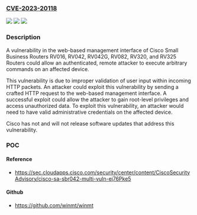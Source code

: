 ### [CVE-2023-20118](https://cve.mitre.org/cgi-bin/cvename.cgi?name=CVE-2023-20118)
![](https://img.shields.io/static/v1?label=Product&message=Cisco%20Small%20Business%20RV%20Series%20Router%20Firmware&color=blue)
![](https://img.shields.io/static/v1?label=Version&message=%3D%201.0.1.17%20&color=brighgreen)
![](https://img.shields.io/static/v1?label=Vulnerability&message=Improper%20Neutralization%20of%20Special%20Elements%20used%20in%20a%20Command%20('Command%20Injection')&color=brighgreen)

### Description

A vulnerability in the web-based management interface of Cisco Small Business Routers RV016, RV042, RV042G, RV082, RV320, and RV325 Routers could allow an authenticated, remote attacker to execute arbitrary commands on an affected device.

 This vulnerability is due to improper validation of user input within incoming HTTP packets. An attacker could exploit this vulnerability by sending a crafted HTTP request to the web-based management interface. A successful exploit could allow the attacker to gain root-level privileges and access unauthorized data. To exploit this vulnerability, an attacker would need to have valid administrative credentials on the affected device.

 Cisco has not and will not release software updates that address this vulnerability.

### POC

#### Reference
- https://sec.cloudapps.cisco.com/security/center/content/CiscoSecurityAdvisory/cisco-sa-sbr042-multi-vuln-ej76Pke5

#### Github
- https://github.com/winmt/winmt

